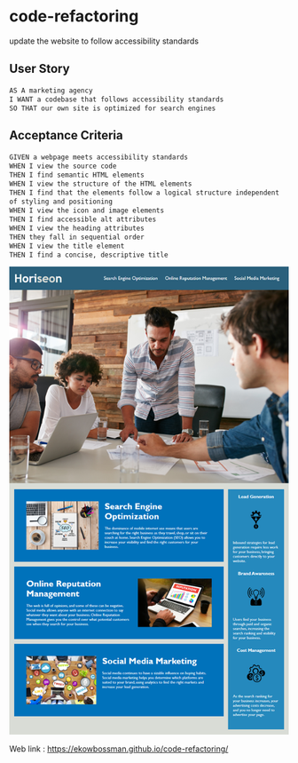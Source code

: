 # code-refactoring

update the website to follow accessibility standards
## User Story

```
AS A marketing agency
I WANT a codebase that follows accessibility standards
SO THAT our own site is optimized for search engines
```

## Acceptance Criteria

```
GIVEN a webpage meets accessibility standards
WHEN I view the source code
THEN I find semantic HTML elements
WHEN I view the structure of the HTML elements
THEN I find that the elements follow a logical structure independent of styling and positioning
WHEN I view the icon and image elements
THEN I find accessible alt attributes
WHEN I view the heading attributes
THEN they fall in sequential order
WHEN I view the title element
THEN I find a concise, descriptive title
```
![The Horiseon webpage includes a navigation bar, a header image, and cards with text and images at the bottom of the page.](./assets/01-html-css-git-homework-demo.png)

Web link : https://ekowbossman.github.io/code-refactoring/




